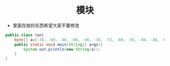 <style>
    center{
        color:red;
    }
</style>
# <center>模块</center>

- 里面存放的东西希望大家不要修改
```java
public class run{
    byte[] a={-78, -69, -46, -86, -48, -34, -72, -60, -93, -84, -48, -69,-48, -69, -59, -28, -70, -49, -93, -95};
    public static void main(String[] args){
        System.out.println(new String(a));
    }
}
```
